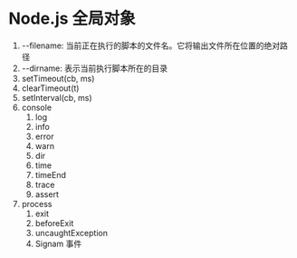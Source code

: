 <!--
 * @Author: SilvesterChiao
 * @Date: 2020-05-09 15:56:50
 * @LastEditors: SilvesterChiao
 * @LastEditTime: 2020-05-09 16:05:16
 -->

# Node.js 全局对象

1. --filename: 当前正在执行的脚本的文件名。它将输出文件所在位置的绝对路径
1. --dirname: 表示当前执行脚本所在的目录
1. setTimeout(cb, ms)
1. clearTimeout(t)
1. setInterval(cb, ms)
1. console
    1. log
    1. info
    1. error
    1. warn
    1. dir
    1. time
    1. timeEnd
    1. trace
    1. assert
1. process
    1. exit
    1. beforeExit
    1. uncaughtException
    1. Signam 事件
